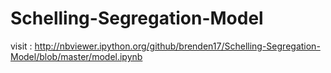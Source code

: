 # Schelling-Segregation-Model

visit : 
http://nbviewer.ipython.org/github/brenden17/Schelling-Segregation-Model/blob/master/model.ipynb
